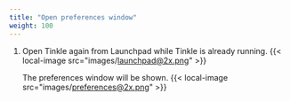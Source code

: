 ```yaml
---
title: "Open preferences window"
weight: 100
---
```


1.  Open Tinkle again from Launchpad while Tinkle is already running.
    {{< local-image src="images/launchpad@2x.png" >}}

    The preferences window will be shown.
    {{< local-image src="images/preferences@2x.png" >}}
